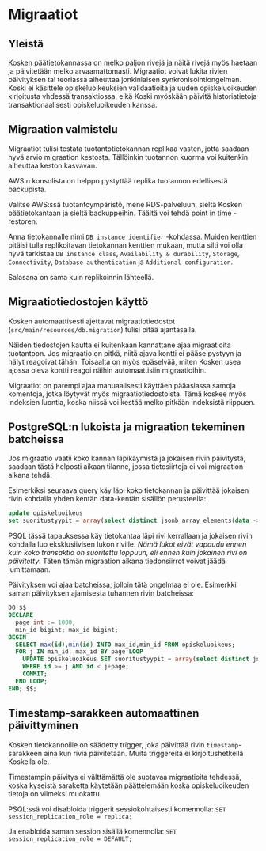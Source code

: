 # Migraatiot

## Yleistä

Kosken päätietokannassa on melko paljon rivejä ja näitä rivejä myös haetaan ja päivitetään melko arvaamattomasti. Migraatiot voivat lukita rivien päivityksen tai teoriassa aiheuttaa jonkinlaisen synkronisointiongelman. Koski ei käsittele opiskeluoikeuksien validaatioita ja uuden opiskeluoikeuden kirjoitusta yhdessä transaktiossa, eikä Koski myöskään päivitä historiatietoja transaktionaalisesti opiskeluoikeuden kanssa.

## Migraation valmistelu

Migraatiot tulisi testata tuotantotietokannan replikaa vasten, jotta saadaan hyvä arvio migraation kestosta. Tällöinkin tuotannon kuorma voi kuitenkin aiheuttaa keston kasvavan.

AWS:n konsolista on helppo pystyttää replika tuotannon edellisestä backupista.

Valitse AWS:ssä tuotantoympäristö, mene RDS-palveluun, sieltä Kosken päätietokantaan ja sieltä backuppeihin. Täältä voi tehdä point in time -restoren.

Anna tietokannalle nimi `DB instance identifier` -kohdassa. Muiden kenttien pitäisi tulla replikoitavan tietokannan kenttien mukaan, mutta silti voi olla hyvä tarkistaa `DB instance class`, `Availability & durability`, `Storage`, `Connectivity`, `Database authentication` ja `Additional configuration`.

Salasana on sama kuin replikoinnin lähteellä.

## Migraatiotiedostojen käyttö

Kosken automaattisesti ajettavat migraatiotiedostot (`src/main/resources/db.migration`) tulisi pitää ajantasalla.

Näiden tiedostojen kautta ei kuitenkaan kannattane ajaa migraatioita tuotantoon. Jos migraatio on pitkä, niitä ajava kontti ei pääse pystyyn ja hälyt reagoivat tähän. Toisaalta on myös epäselvää, miten Kosken usea ajossa oleva kontti reagoi näihin automaattisiin migraatioihin.

Migraatiot on parempi ajaa manuaalisesti käyttäen pääasiassa samoja komentoja, jotka löytyvät myös migraatiotiedostoista. Tämä koskee myös indeksien luontia, koska niissä voi kestää melko pitkään indeksistä riippuen.

## PostgreSQL:n lukoista ja migraation tekeminen batcheissa

Jos migraatio vaatii koko kannan läpikäymistä ja jokaisen rivin päivitystä, saadaan tästä helposti aikaan tilanne, jossa tietosiirtoja ei voi migraation aikana tehdä.

Esimerkiksi seuraava query käy läpi koko tietokannan ja päivittää jokaisen rivin kohdalla yhden kentän data-kentän sisällön perusteella:

```sql
update opiskeluoikeus
set suoritustyypit = array(select distinct jsonb_array_elements(data -> 'suoritukset')->'tyyppi'->>'koodiarvo')
```
PSQL tässä tapauksessa käy tietokantaa läpi rivi kerrallaan ja jokaisen rivin kohdalla luo eksklusiivisen lukon riville. *Nämä lukot eivät vapaudu ennen kuin koko transaktio on suoritettu loppuun, eli ennen kuin jokainen rivi on päivitetty*. Täten tämän migraation aikana tiedonsiirrot voivat jäädä jumittamaan. 

Päivityksen voi ajaa batcheissa, jolloin tätä ongelmaa ei ole. Esimerkki saman päivityksen ajamisesta tuhannen rivin batcheissa:

```sql
DO $$ 
DECLARE 
  page int := 1000;
  min_id bigint; max_id bigint;
BEGIN
  SELECT max(id),min(id) INTO max_id,min_id FROM opiskeluoikeus;
  FOR j IN min_id..max_id BY page LOOP 
    UPDATE opiskeluoikeus SET suoritustyypit = array(select distinct jsonb_array_elements(data -> 'suoritukset')->'tyyppi'->>'koodiarvo')
    WHERE id >= j AND id < j+page;
    COMMIT;            
  END LOOP;
END; $$;
```

## Timestamp-sarakkeen automaattinen päivittyminen

Kosken tietokannoille on säädetty trigger, joka päivittää rivin `timestamp`-sarakkeen aina kun riviä päivitetään. Muita triggereitä ei kirjoitushetkellä Koskella ole.

Timestampin päivitys ei välttämättä ole suotavaa migraatioita tehdessä, koska kyseistä saraketta käytetään päättelemään koska opiskeluoikeuden tietoja on viimeksi muokattu.

PSQL:ssä voi disabloida triggerit sessiokohtaisesti komennolla:
`SET session_replication_role = replica;`

Ja enabloida saman session sisällä komennolla:
`SET session_replication_role = DEFAULT;`
